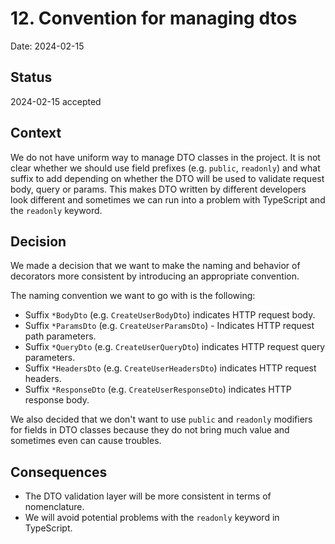 # 12. Convention for managing dtos

Date: 2024-02-15

## Status

2024-02-15 accepted

## Context

We do not have uniform way to manage DTO classes in the project. It is not clear whether we should use field prefixes (e.g. `public`, `readonly`) and what suffix to add depending on whether the DTO will be used to validate request body, query or params. This makes DTO written by different developers look different and sometimes we can run into a problem with TypeScript and the `readonly` keyword.

## Decision

We made a decision that we want to make the naming and behavior of decorators more consistent by introducing an appropriate convention.

The naming convention we want to go with is the following:

- Suffix `*BodyDto` (e.g. `CreateUserBodyDto`) indicates HTTP request body.
- Suffix `*ParamsDto` (e.g. `CreateUserParamsDto`) - Indicates HTTP request path parameters.
- Suffix `*QueryDto` (e.g. `CreateUserQueryDto`) indicates HTTP request query parameters.
- Suffix `*HeadersDto` (e.g. `CreateUserHeadersDto`) indicates HTTP request headers.
- Suffix `*ResponseDto` (e.g. `CreateUserResponseDto`) indicates HTTP response body.

We also decided that we don't want to use `public` and `readonly` modifiers for fields in DTO classes because they do not bring much value and sometimes even can cause troubles.

## Consequences

- The DTO validation layer will be more consistent in terms of nomenclature.
- We will avoid potential problems with the `readonly` keyword in TypeScript.

